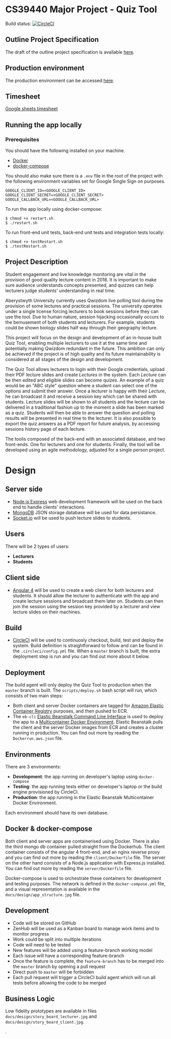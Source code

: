 # CS39440 Major Project - Quiz Tool
Build status: [![CircleCI](https://circleci.com/gh/MichalGoly/FinalProject/tree/master.svg?style=svg&circle-token=7595e3f66df7f118a3566b0a64f1772a631be0d5)](https://circleci.com/gh/MichalGoly/FinalProject/tree/master)
## Outline Project Specification
The draft of the outline project specification is available [here](docs/ops/mwg2_OutlineProjectSpecification.pdf).

## Production environment
The production environment can be accessed [here](http://prod-env.3nhfpmarra.eu-west-2.elasticbeanstalk.com/).

## Timesheet
[Google sheets timesheet](https://docs.google.com/spreadsheets/d/1V1cxn0A4oLpygT2_huqFQaV2wz1W9XVqJLWeiHpg0qw/edit?usp=sharing)

## Running the app locally
### Prerequisites
You should have the following installed on your machine.
- [Docker](http://docker.com/)
- [docker-compose](https://docs.docker.com/compose/)

You should also make sure there is a `.env` file in the root of the project with the following
environment variables set for Google Single Sign on purposes.

```
GOOGLE_CLIENT_ID=<GOOGLE_CLIENT_ID>
GOOGLE_CLIENT_SECRET=<GOOGLE_CLIENT_SECRET>
GOOGLE_CALLBACK_URL=<GOOGLE_CALLBACK_URL>

```

To run the app locally using docker-compose:
```
$ chmod +x restart.sh
$ ./restart.sh
```

To run front-end unit tests, back-end unit tests and integration tests locally:
```
$ chmod +x testRestart.sh
$ ./testRestart.sh
```

## Project Description
Student engagement and live knowledge monitoring are vital in the provision of good quality
lecture content in 2018. It is important to make sure audience understands concepts presented,
and quizzes can help lecturers judge students' understanding in real time.

Aberystwyth University currently uses Qwizdom live polling tool during the provision
of some lectures and practical sessions. The university operates under a single license
forcing lecturers to book sessions before they can use the tool. Due to human nature,
session hijacking occasionally occurs to the bemusement of both students and lecturers.
For example, students could be shown biology slides half way through their geography
lecture.

This project will focus on the design and development of an in-house built Quiz Tool,
enabling multiple lecturers to use it at the same time and potentially making Qwizdom
redundant in the future. This ambition can only be achieved if the project is of
high quality and its future maintainability is considered at all stages of the design
and development.

The Quiz Tool allows lecturers to login with their Google credentials, upload their PDF lecture slides
and create *Lectures* in the system.
Each *Lecture* can be then edited and eligible slides can become quizes.
An example of a quiz would be an "ABC style" question where a student can select
one of the options and submit their answer. Once a lecturer is happy with their
*Lecture*, he can broadcast it and receive a session key which can be
shared with students. Lecture slides will be shown to all students and the
lecture can be delivered in a traditional fashion up to the moment a slide has been marked as a quiz.
Students will then be able to answer
the question and polling results will be presented in real time to the lecturer.
It is also possible to export the quiz answers as a PDF report for future analysis,
by accessing sessions history page of each lecture.

The toolis composed of the back-end with an associated database, and two
front-ends. One for lecturers and one for students. Finally, the tool will be
developed using an agile methodology, adjusted for a single person project.

# Design
## Server side
- [Node.js Express](https://expressjs.com/) web development framework will be used on the
back end to handle clients' interactions.
- [MongoDB](https://www.mongodb.com/) JSON storage database will be used for data persistance.
- [Socket.io](https://socket.io/) will be used to push lecture slides to students.

## Users
There will be 2 types of users:
- **Lecturers**
- **Students**

## Client side
- [Angular 4](https://angular.io/) will be used to create a web client for both lecturers and students. It should
allow the lecturer to authenticate with the app and create lecture sessions and broadcast them later on. Students
can then join the session using the session key provided by a lecturer and view lecture slides on their machines.

## Build
- [CircleCI](https://circleci.com/) will be used to continuosly checkout, build, test and deploy
the system. Build definition is straightforward to follow and can be found in the `.circleci/config.yml` file.
When a `master` branch is built, the extra deployment step is run and you can find out more about it below.

## Deployment
The build agent will only deploy the Quiz Tool to production when the `master` branch is built. The `scripts/deploy.sh`
bash script will run, which consists of two main steps:
- Both client and server Docker containers are tagged for [Amazon Elastic Container Registry](https://aws.amazon.com/ecr/)
purposes, and then pushed to ECR.
- The `eb-cli` [Elastic Beanstalk Command Line Interface](https://docs.aws.amazon.com/elasticbeanstalk/latest/dg/eb-cli3.html)
is used to deploy the app to a [Multicontainer Docker Environment](https://docs.aws.amazon.com/elasticbeanstalk/latest/dg/create_deploy_docker_ecs.html).
Elastic Beanstalk pulls the client and the server Docker images from ECR and creates a cluster running in production.
You can find out more by reading the `Dockerrun.aws.json` file.

## Environments
There are 3 environments:
- **Development**: the app running on developer's laptop using `docker-compose`
- **Testing**: the app running tests either on developer's laptop or the build engine provisioned by CircleCI.
- **Production**: the app running in the Elastic Beanstalk Multicontainer Docker Environment.

Each environment should have its own database.

## Docker & docker-compose
Both client and server apps are containerised using Docker. There is also the third mongo db container pulled
straight from the Dockerhub. The client container consists of the angular 4 front-end, and an nginx
reverse proxy and you can find out more by reading the `client/Dockerfile` file. The server on the other hand
consists of a Node.js application with Express.js installed. You can find out more by reading the `server/Dockerfile`
file.

Docker-compose is used to orchestrate these containers for development and testing purposes. The network is defined
in the `docker-compose.yml` file, and a visual representation is available in the `docs/design/app_structure.jpg` file.

## Development
- Code will be stored on GitHub
- ZenHub will be used as a Kanban board to manage work items and to monitor progress
- Work could be split into multiple iterations
- Code will need to be tested
- New features will be added using a feature-branch working model
- Each issue will have a corresponding feature-branch
- Once the feature is complete, the `feature-branch` has to be merged into the `master` branch
by opening a pull request
- Direct push to `master` will be forbidden
- Each pull request will trigger a CircleCI build agent which will run all tests before allowing
the code to be merged

## Business Logic
Low fidelity prototypes are available in files `docs/design/story_board_lecturer.jpg` and
`docs/design/story_board_client.jpg`.

















.
